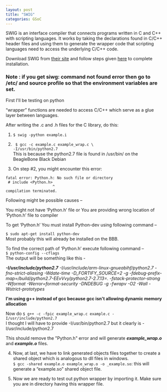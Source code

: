 ```yaml
---
layout: post
title: "SWIG"
categories: GSoC
---
```


SWIG is an interface compiler that connects programs written in C and C++ with scripting languages. It works by taking the declarations found in C/C++ header files and using them to generate the wrapper code that scripting languages need to access the underlying C/C++ code. <br>

Download SWIG from [their site](http://www.swig.org/download.html) and follow steps given [here](https://www.dev2qa.com/how-to-install-swig-on-macos-linux-and-windows/) to complete installation. <br>

### Note : if you get siwg: command not found error then go to /etc/ and source profile so that the environment variables are set.

First I'll be testing on python

“wrapper” functions are needed to access C/C++ which serve as a glue layer between languages.

After writing the .c and .h files for the C library, do this: 

1. `$ swig -python example.i`

2. ` $ gcc -c example.c example_wrap.c \` <br>
   `-I/usr/bin/python2.7`<br>
   This is because the python2.7 file is found in /usr/bin/ on the BeagleBone Black Debian

3. On step #2, you might encounter this error:
```
fatal error: Python.h: No such file or directory
 # include <Python.h>
                     ^
compilation terminated.
```
Following might be possible causes –

You might not have ‘Python.h’ file or
You are providing wrong location of ‘Python.h’ file to compiler

To get ‘Python.h’ You must install Python-dev using following command – <br>

`$ sudo apt-get install python-dev`<br>
Most probably this will already be installed on the BBB.<br>

To find the correct path of ‘Python.h’ execute following command –<br>
`$ python-config --cflags`<br>
The output will be something like this - 

_**-I/usr/include/python2.7** -I/usr/include/arm-linux-gnueabihf/python2.7  -fno-strict-aliasing -Wdate-time -D_FORTIFY_SOURCE=2 -g -fdebug-prefix-map=/build/python2.7-EEvVvy/python2.7-2.7.13=. -fstack-protector-strong -Wformat -Werror=format-security  -DNDEBUG -g -fwrapv -O2 -Wall -Wstrict-prototypes_ <br>

**I'm using g++ instead of gcc because gcc isn't allowing dynamic memory allocation**<br>

Now do `$ g++ -c -fpic example_wrap.c example.c -I/usr/include/python2.7` <br>
I thought I will have to provide -I/usr/bin/python2.7 but it clearly is -I/usr/include/python2.7<br>

This should remove the "Python.h" error and will generate **_example_wrap.o_** and **_example.o_** files.<br>

4. Now, at last, we have to link generated objects files together to create a shared object which is analogous to dll files in windows. <br>`$ gcc -shared example.o example_wrap.o -o _example.so`: this will generate a “example.so” shared object file.

5. Now we are ready to test out python wrapper by importing it. Make sure you are in directory having this wrapper file.
